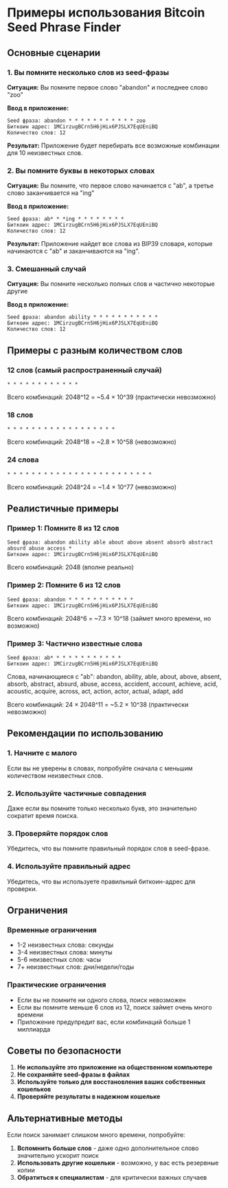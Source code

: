 # Примеры использования Bitcoin Seed Phrase Finder

## Основные сценарии

### 1. Вы помните несколько слов из seed-фразы

**Ситуация:** Вы помните первое слово "abandon" и последнее слово "zoo"

**Ввод в приложение:**
```
Seed фраза: abandon * * * * * * * * * * * zoo
Биткоин адрес: 1MCirzugBCrn5H6jHix6PJSLX7EqUEniBQ
Количество слов: 12
```

**Результат:** Приложение будет перебирать все возможные комбинации для 10 неизвестных слов.

### 2. Вы помните буквы в некоторых словах

**Ситуация:** Вы помните, что первое слово начинается с "ab", а третье слово заканчивается на "ing"

**Ввод в приложение:**
```
Seed фраза: ab* * *ing * * * * * * * *
Биткоин адрес: 1MCirzugBCrn5H6jHix6PJSLX7EqUEniBQ
Количество слов: 12
```

**Результат:** Приложение найдет все слова из BIP39 словаря, которые начинаются с "ab" и заканчиваются на "ing".

### 3. Смешанный случай

**Ситуация:** Вы помните несколько полных слов и частично некоторые другие

**Ввод в приложение:**
```
Seed фраза: abandon ability * * * * * * * * * * *
Биткоин адрес: 1MCirzugBCrn5H6jHix6PJSLX7EqUEniBQ
Количество слов: 12
```

## Примеры с разным количеством слов

### 12 слов (самый распространенный случай)
```
* * * * * * * * * * * *
```
Всего комбинаций: 2048^12 = ~5.4 × 10^39 (практически невозможно)

### 18 слов
```
* * * * * * * * * * * * * * * * * *
```
Всего комбинаций: 2048^18 = ~2.8 × 10^58 (невозможно)

### 24 слова
```
* * * * * * * * * * * * * * * * * * * * * * * *
```
Всего комбинаций: 2048^24 = ~1.4 × 10^77 (невозможно)

## Реалистичные примеры

### Пример 1: Помните 8 из 12 слов
```
Seed фраза: abandon ability able about above absent absorb abstract absurd abuse access *
Биткоин адрес: 1MCirzugBCrn5H6jHix6PJSLX7EqUEniBQ
```
Всего комбинаций: 2048 (вполне реально)

### Пример 2: Помните 6 из 12 слов
```
Seed фраза: abandon * * * * * * * * * * *
Биткоин адрес: 1MCirzugBCrn5H6jHix6PJSLX7EqUEniBQ
```
Всего комбинаций: 2048^6 = ~7.3 × 10^18 (займет много времени, но возможно)

### Пример 3: Частично известные слова
```
Seed фраза: ab* * * * * * * * * * * *
Биткоин адрес: 1MCirzugBCrn5H6jHix6PJSLX7EqUEniBQ
```
Слова, начинающиеся с "ab": abandon, ability, able, about, above, absent, absorb, abstract, absurd, abuse, access, accident, account, achieve, acid, acoustic, acquire, across, act, action, actor, actual, adapt, add

Всего комбинаций: 24 × 2048^11 = ~5.2 × 10^38 (практически невозможно)

## Рекомендации по использованию

### 1. Начните с малого
Если вы не уверены в словах, попробуйте сначала с меньшим количеством неизвестных слов.

### 2. Используйте частичные совпадения
Даже если вы помните только несколько букв, это значительно сократит время поиска.

### 3. Проверяйте порядок слов
Убедитесь, что вы помните правильный порядок слов в seed-фразе.

### 4. Используйте правильный адрес
Убедитесь, что вы используете правильный биткоин-адрес для проверки.

## Ограничения

### Временные ограничения
- 1-2 неизвестных слова: секунды
- 3-4 неизвестных слова: минуты
- 5-6 неизвестных слов: часы
- 7+ неизвестных слов: дни/недели/годы

### Практические ограничения
- Если вы не помните ни одного слова, поиск невозможен
- Если вы помните меньше 6 слов из 12, поиск займет очень много времени
- Приложение предупредит вас, если комбинаций больше 1 миллиарда

## Советы по безопасности

1. **Не используйте это приложение на общественном компьютере**
2. **Не сохраняйте seed-фразы в файлах**
3. **Используйте только для восстановления ваших собственных кошельков**
4. **Проверяйте результаты в надежном кошельке**

## Альтернативные методы

Если поиск занимает слишком много времени, попробуйте:

1. **Вспомнить больше слов** - даже одно дополнительное слово значительно ускорит поиск
2. **Использовать другие кошельки** - возможно, у вас есть резервные копии
3. **Обратиться к специалистам** - для критически важных случаев 